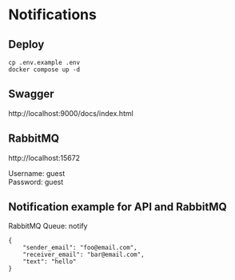 # Notifications
## Deploy
```
cp .env.example .env
docker compose up -d
```

## Swagger
http://localhost:9000/docs/index.html

## RabbitMQ
http://localhost:15672

Username: guest\
Password: guest

## Notification example for API and RabbitMQ
RabbitMQ Queue: notify
```
{
    "sender_email": "foo@email.com",
    "receiver_email": "bar@email.com",
    "text": "hello"
}
```